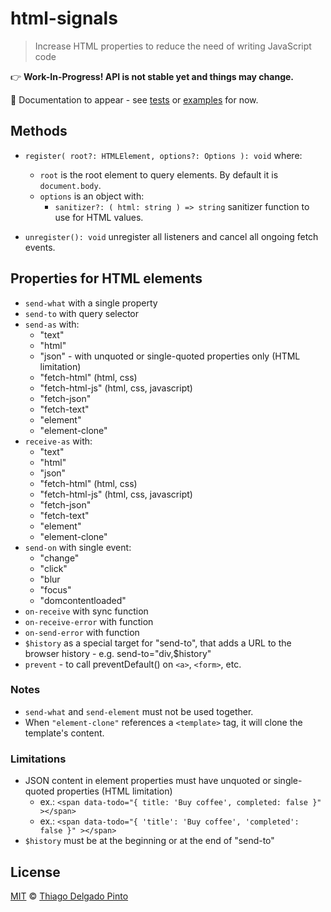 # html-signals

> Increase HTML properties to reduce the need of writing JavaScript code

👉 **Work-In-Progress! API is not stable yet and things may change.**

📝 Documentation to appear - see [tests](/test/index.spec.ts) or [examples](/examples/) for now.

## Methods

- `register( root?: HTMLElement, options?: Options ): void` where:
  - `root` is the root element to query elements. By default it is `document.body`.
  - `options` is an object with:
    - `sanitizer?: ( html: string ) => string` sanitizer function to use for HTML values.

- `unregister(): void` unregister all listeners and cancel all ongoing fetch events.


## Properties for HTML elements

- `send-what` with a single property
- `send-to` with query selector
- `send-as` with:
  - "text"
  - "html"
  - "json" - with unquoted or single-quoted properties only (HTML limitation)
  - "fetch-html" (html, css)
  - "fetch-html-js" (html, css, javascript)
  - "fetch-json"
  - "fetch-text"
  - "element"
  - "element-clone"
- `receive-as` with:
  - "text"
  - "html"
  - "json"
  - "fetch-html" (html, css)
  - "fetch-html-js" (html, css, javascript)
  - "fetch-json"
  - "fetch-text"
  - "element"
  - "element-clone"
- `send-on` with single event:
  - "change"
  - "click"
  - "blur
  - "focus"
  - "domcontentloaded"
- `on-receive` with sync function
- `on-receive-error` with function
- `on-send-error` with function
- `$history` as a special target for "send-to", that adds a URL to the browser history - e.g. send-to="div,$history"
- `prevent` - to call preventDefault() on `<a>`, `<form>`, etc.

### Notes

- `send-what` and `send-element` must not be used together.
- When `"element-clone"` references a `<template>` tag, it will clone the template's content.

### Limitations

- JSON content in element properties must have unquoted or single-quoted properties (HTML limitation)
  - ex.: `<span data-todo="{ title: 'Buy coffee', completed: false }" ></span>`
  - ex.: `<span data-todo="{ 'title': 'Buy coffee', 'completed': false }" ></span>`
- `$history` must be at the beginning or at the end of "send-to"


## License

[MIT](/LICENSE) © [Thiago Delgado Pinto](https://github.com/thiagodp)
